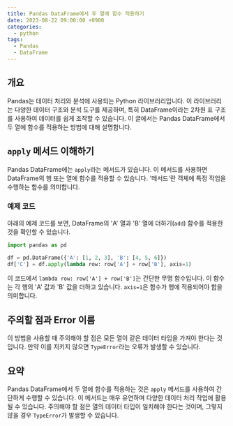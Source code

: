 ```yaml
---
title: Pandas DataFrame에서 두 열에 함수 적용하기
date: 2023-08-22 09:00:00 +0900
categories:
  - python
tags:
  - Pandas
  - DataFrame
---
```

## 개요

Pandas는 데이터 처리와 분석에 사용되는 Python 라이브러리입니다. 이 라이브러리는 다양한 데이터 구조와 분석 도구를 제공하며, 특히 DataFrame이라는 2차원 표 구조를 사용하여 데이터를 쉽게 조작할 수 있습니다. 이 글에서는 Pandas DataFrame에서 두 열에 함수를 적용하는 방법에 대해 설명합니다.

## `apply` 메서드 이해하기

Pandas DataFrame에는 `apply`라는 메서드가 있습니다. 이 메서드를 사용하면 DataFrame의 행 또는 열에 함수를 적용할 수 있습니다. '메서드'란 객체에 특정 작업을 수행하는 함수를 의미합니다.

### 예제 코드

아래의 예제 코드를 보면, DataFrame의 'A' 열과 'B' 열에 더하기(`add`) 함수를 적용한 것을 확인할 수 있습니다.

```python
import pandas as pd

df = pd.DataFrame({'A': [1, 2, 3], 'B': [4, 5, 6]})
df['C'] = df.apply(lambda row: row['A'] + row['B'], axis=1)
```

이 코드에서 `lambda row: row['A'] + row['B']`는 간단한 무명 함수입니다. 이 함수는 각 행의 'A' 값과 'B' 값을 더하고 있습니다. `axis=1`은 함수가 행에 적용되어야 함을 의미합니다.

## 주의할 점과 Error 이름

이 방법을 사용할 때 주의해야 할 점은 모든 열이 같은 데이터 타입을 가져야 한다는 것입니다. 만약 이를 지키지 않으면 `TypeError`라는 오류가 발생할 수 있습니다.

## 요약

Pandas DataFrame에서 두 열에 함수를 적용하는 것은 `apply` 메서드를 사용하여 간단하게 수행할 수 있습니다. 이 메서드는 매우 유연하며 다양한 데이터 처리 작업에 활용될 수 있습니다. 주의해야 할 점은 열의 데이터 타입이 일치해야 한다는 것이며, 그렇지 않을 경우 `TypeError`가 발생할 수 있습니다.